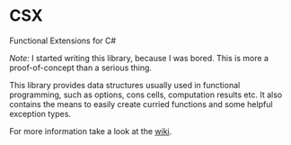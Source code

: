 # CSX

Functional Extensions for C#

*Note:* I started writing this library, because I was bored.
This is more a proof-of-concept than a serious thing.

This library provides data structures usually used in
functional programming, such as options, cons cells,
computation results etc. It also contains the means to
easily create curried functions and some helpful
exception types.

For more information take a look at the
[wiki](https://github.com/TolikPylypchuk/CSX/wiki).
